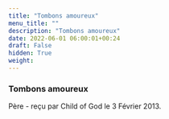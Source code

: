 ```yaml
---
title: "Tombons amoureux"
menu_title: ""
description: "Tombons amoureux"
date: 2022-06-01 06:00:01+00:24
draft: False
hidden: True
weight:
---
```

### Tombons amoureux

Père - reçu par Child of God le 3 Février 2013.



